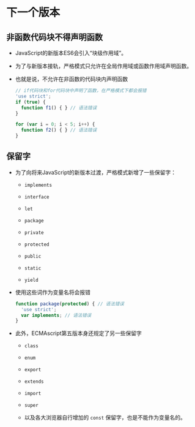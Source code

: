 # 下一个版本

## 非函数代码块不得声明函数

*   JavaScript的新版本ES6会引入“块级作用域”。

*   为了与新版本接轨，严格模式只允许在全局作用域或函数作用域声明函数。

*   也就是说，不允许在非函数的代码块内声明函数

    ```javascript
    // if代码块和for代码块中声明了函数，在严格模式下都会报错
    'use strict';
    if (true) {
      function f1() { } // 语法错误
    }

    for (var i = 0; i < 5; i++) {
      function f2() { } // 语法错误
    }
    ```

## 保留字

*   为了向将来JavaScript的新版本过渡，严格模式新增了一些保留字：

    *   `implements`

    *   `interface`

    *   `let`

    *   `package`

    *   `private`

    *   `protected`

    *   `public`

    *   `static`

    *   `yield`

*   使用这些词作为变量名将会报错

    ```javascript
    function package(protected) { // 语法错误
      'use strict';
      var implements; // 语法错误
    }
    ```

*   此外，ECMAscript第五版本身还规定了另一些保留字

    *   `class`

    *   `enum`

    *   `export`

    *   `extends`

    *   `import`

    *   `super`

    *   以及各大浏览器自行增加的 `const` 保留字，也是不能作为变量名的。

